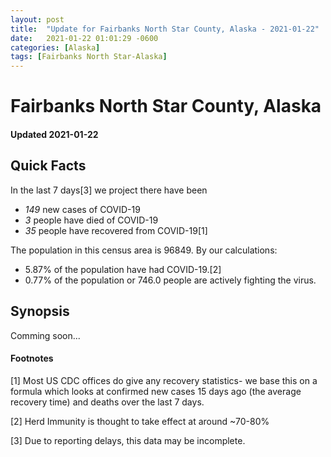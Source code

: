 ```yaml
---
layout: post
title:  "Update for Fairbanks North Star County, Alaska - 2021-01-22"
date:   2021-01-22 01:01:29 -0600
categories: [Alaska]
tags: [Fairbanks North Star-Alaska]
---
```


# Fairbanks North Star County, Alaska
#### Updated 2021-01-22

## Quick Facts

In the last 7 days[3] we project there have been
- *149* new cases of COVID-19
- *3* people have died of COVID-19
- *35* people have recovered from COVID-19[1]

The population in this census area is 96849. By our calculations:
- 5.87% of the population have had COVID-19.[2]
- 0.77% of the population or 746.0 people are actively fighting the virus.

## Synopsis

Comming soon...


#### Footnotes

[1] Most US CDC offices do give any recovery statistics- we base this on a formula which looks at confirmed new cases
15 days ago (the average recovery time) and deaths over the last 7 days.

[2] Herd Immunity is thought to take effect at around ~70-80%

[3] Due to reporting delays, this data may be incomplete.
 
    